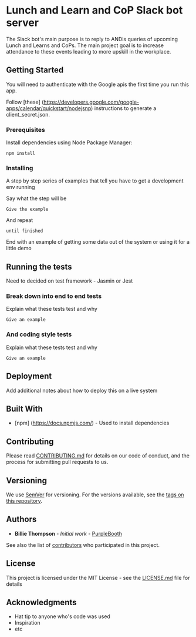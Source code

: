 # Lunch and Learn and CoP Slack bot server

The Slack bot's main purpose is to reply to ANDis queries of upcoming Lunch and Learns and CoPs. The main project goal is to increase attendance to these events leading to more upskill in the workplace.

## Getting Started
You will need to authenticate with the Google apis the first time you run this app. 

Follow [these] (https://developers.google.com/google-apps/calendar/quickstart/nodejsnp) instructions to generate a client_secret.json. 

### Prerequisites

Install dependencies using Node Package Manager:

```
npm install
```

### Installing

A step by step series of examples that tell you have to get a development env running

Say what the step will be

```
Give the example
```

And repeat

```
until finished
```

End with an example of getting some data out of the system or using it for a little demo

## Running the tests

Need to decided on test framework - Jasmin or Jest

### Break down into end to end tests

Explain what these tests test and why

```
Give an example
```

### And coding style tests

Explain what these tests test and why

```
Give an example
```

## Deployment

Add additional notes about how to deploy this on a live system

## Built With

* [npm] (https://docs.npmjs.com/) - Used to install dependencies

## Contributing

Please read [CONTRIBUTING.md](https://gist.github.com/PurpleBooth/b24679402957c63ec426) for details on our code of conduct, and the process for submitting pull requests to us.

## Versioning

We use [SemVer](http://semver.org/) for versioning. For the versions available, see the [tags on this repository](https://github.com/your/project/tags). 

## Authors

* **Billie Thompson** - *Initial work* - [PurpleBooth](https://github.com/PurpleBooth)

See also the list of [contributors](https://github.com/your/project/contributors) who participated in this project.

## License

This project is licensed under the MIT License - see the [LICENSE.md](LICENSE.md) file for details

## Acknowledgments

* Hat tip to anyone who's code was used
* Inspiration
* etc






